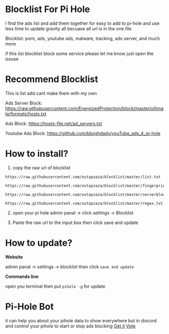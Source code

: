 # Blocklist For Pi Hole
I find the ads list and add them together for easy to add to pi-hole and use less time to update gravity all becuase all url is in the one file

Blocklist: porn, ads, youtube ads, malware, tracking, ads server, and much more

if this list blocklist block some service please let me know just open the issuse

# Recommend Blocklist
This is list add cant make them with my own 

Ads Server Block: https://raw.githubusercontent.com/EnergizedProtection/block/master/ultimate/formats/hosts.txt

Ads Block: https://hosts-file.net/ad_servers.txt

Youtube Ads Block: https://github.com/kboghdady/youTube_ads_4_pi-hole

# How to install?
1. copy the raw url of blocklist 
```
https://raw.githubusercontent.com/outapzaza/blocklist/master/list.txt

https://raw.githubusercontent.com/outapzaza/blocklist/master/fingerprintblock.txt 

https://raw.githubusercontent.com/outapzaza/blocklist/master/serverblocklist.txt

https://raw.githubusercontent.com/outapzaza/blocklist/master/regex.txt
```

2. open your pi hole admin panal -> click settings -> Blocklist

3. Paste the raw url to the input box then click save and update


# How to update?

**Website**

admin panal -> settings -> blocklist then click `save and update`


**Commands line**

open you terminal then put `pihole -g` for update

# Pi-Hole Bot
it can help you about your pihole data to show everywhere but in discord and control your pihole to start or stop ads blocking
[Get it](https://discordapp.com/oauth2/authorize?client_id=660710417286430740&scope=bot&permissions=8) [Vote](https://top.gg/bot/660710417286430740/vote)
